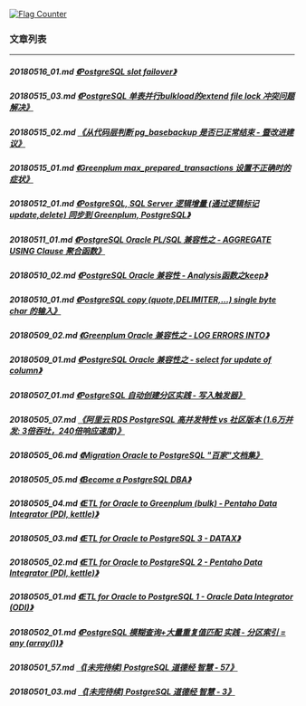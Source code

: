 <a rel="nofollow" href="http://info.flagcounter.com/h9V1"  ><img src="http://s03.flagcounter.com/count/h9V1/bg_FFFFFF/txt_000000/border_CCCCCC/columns_2/maxflags_12/viewers_0/labels_0/pageviews_0/flags_0/"  alt="Flag Counter"  border="0"  ></a>  
  
### 文章列表  
----  
##### 20180516_01.md   [《PostgreSQL slot failover》](20180516_01.md)  
##### 20180515_03.md   [《PostgreSQL 单表并行bulkload的extend file lock 冲突问题解决》](20180515_03.md)  
##### 20180515_02.md   [《从代码层判断 pg_basebackup 是否已正常结束 - 暨改进建议》](20180515_02.md)  
##### 20180515_01.md   [《Greenplum max_prepared_transactions 设置不正确时的症状》](20180515_01.md)  
##### 20180512_01.md   [《PostgreSQL, SQL Server 逻辑增量 (通过逻辑标记update,delete) 同步到 Greenplum, PostgreSQL》](20180512_01.md)  
##### 20180511_01.md   [《PostgreSQL Oracle PL/SQL 兼容性之 - AGGREGATE USING Clause 聚合函数》](20180511_01.md)  
##### 20180510_02.md   [《PostgreSQL Oracle 兼容性 - Analysis函数之keep》](20180510_02.md)  
##### 20180510_01.md   [《PostgreSQL copy (quote,DELIMITER,...) single byte char 的输入》](20180510_01.md)  
##### 20180509_02.md   [《Greenplum Oracle 兼容性之 - LOG ERRORS INTO》](20180509_02.md)  
##### 20180509_01.md   [《PostgreSQL Oracle 兼容性之 - select for update of column》](20180509_01.md)  
##### 20180507_01.md   [《PostgreSQL 自动创建分区实践 - 写入触发器》](20180507_01.md)  
##### 20180505_07.md   [《阿里云 RDS PostgreSQL 高并发特性 vs 社区版本 (1.6万并发: 3倍吞吐，240倍响应速度)》](20180505_07.md)  
##### 20180505_06.md   [《Migration Oracle to PostgreSQL "百家"文档集》](20180505_06.md)  
##### 20180505_05.md   [《Become a PostgreSQL DBA》](20180505_05.md)  
##### 20180505_04.md   [《ETL for Oracle to Greenplum (bulk) - Pentaho Data Integrator (PDI, kettle)》](20180505_04.md)  
##### 20180505_03.md   [《ETL for Oracle to PostgreSQL 3 - DATAX》](20180505_03.md)  
##### 20180505_02.md   [《ETL for Oracle to PostgreSQL 2 - Pentaho Data Integrator (PDI, kettle)》](20180505_02.md)  
##### 20180505_01.md   [《ETL for Oracle to PostgreSQL 1 - Oracle Data Integrator (ODI)》](20180505_01.md)  
##### 20180502_01.md   [《PostgreSQL 模糊查询+大量重复值匹配 实践 - 分区索引 = any (array())》](20180502_01.md)  
##### 20180501_57.md   [《[未完待续] PostgreSQL 道德经 智慧 - 57》](20180501_57.md)  
##### 20180501_03.md   [《[未完待续] PostgreSQL 道德经 智慧 - 3》](20180501_03.md)  
